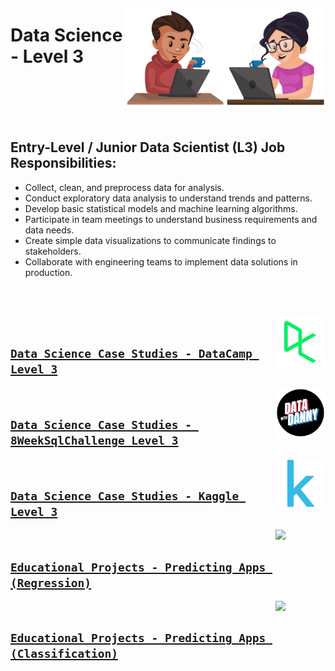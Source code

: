 <a href="/roles/data-science-3.md"><img align="right" width="160" src="/logos/emp12.png"></img></a>
<a href="/roles/data-science-3.md"><img align="right" width="160" src="/logos/emp11.png"></img></a>

# Data Science - Level 3

<br><br><br><br>

## Entry-Level / Junior Data Scientist (L3) Job Responsibilities:
- Collect, clean, and preprocess data for analysis.
- Conduct exploratory data analysis to understand trends and patterns.
- Develop basic statistical models and machine learning algorithms.
- Participate in team meetings to understand business requirements and data needs.
- Create simple data visualizations to communicate findings to stakeholders.
- Collaborate with engineering teams to implement data solutions in production.

<br><br>

<a href="https://github.com/cs-MohamedAyman/Data-Science-Case-Studies/blob/master/level-3/datacamp/README.md"><img align="right" width="80" src="https://github.com/cs-MohamedAyman/Data-Science-Case-Studies/blob/master/logos/datacamp.png"></img></a>
<br>

## [`Data Science Case Studies - DataCamp Level 3`](https://github.com/cs-MohamedAyman/Data-Science-Case-Studies/blob/master/level-3/datacamp/README.md)

<a href="https://github.com/cs-MohamedAyman/Data-Science-Case-Studies/blob/master/level-3/8weeksqlchallenge/README.md"><img align="right" width="80" src="https://github.com/cs-MohamedAyman/Data-Science-Case-Studies/blob/master/logos/8weeksqlchallenge.png"></img></a>
<br>

## [`Data Science Case Studies - 8WeekSqlChallenge Level 3`](https://github.com/cs-MohamedAyman/Data-Science-Case-Studies/blob/master/level-3/8weeksqlchallenge/README.md)

<a href="https://github.com/cs-MohamedAyman/Data-Science-Case-Studies/blob/master/level-3/kaggle/README.md"><img align="right" width="80" src="https://github.com/cs-MohamedAyman/Data-Science-Case-Studies/blob/master/logos/kaggle.png"></img></a>
<br>

## [`Data Science Case Studies - Kaggle Level 3`](https://github.com/cs-MohamedAyman/Data-Science-Case-Studies/blob/master/level-3/kaggle/README.md)

<a href="https://github.com/cs-MohamedAyman/Educational-Projects/blob/master/predicting-apps-regression/README.md"><img align="right" width="80" src="https://github.com/cs-MohamedAyman/Educational-Projects/blob/master/logos/predicting-apps-regression.png"></img></a>
<br>

## [`Educational Projects - Predicting Apps (Regression)`](https://github.com/cs-MohamedAyman/Educational-Projects/blob/master/predicting-apps-regression/README.md)

<a href="https://github.com/cs-MohamedAyman/Educational-Projects/blob/master/predicting-apps-classification/README.md"><img align="right" width="80" src="https://github.com/cs-MohamedAyman/Educational-Projects/blob/master/logos/predicting-apps-classification.png"></img></a>
<br>

## [`Educational Projects - Predicting Apps (Classification)`](https://github.com/cs-MohamedAyman/Educational-Projects/blob/master/predicting-apps-classification/README.md)
